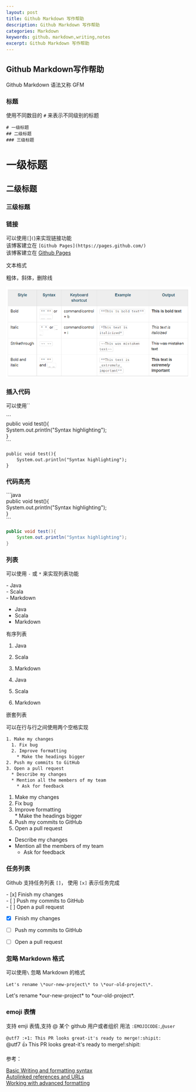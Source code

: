```yaml
---
layout: post
title: Github Markdown 写作帮助
description: Github Markdown 写作帮助
categories: Markdown
keywords: github，markdown,writing,notes
excerpt: Github Markdown 写作帮助
---
```


## Github Markdown写作帮助

Github Markdown 语法又称 GFM 

### 标题

使用不同数目的 `#` 来表示不同级别的标题
```
# 一级标题  
## 二级标题  
### 三级标题  
```
# 一级标题  
## 二级标题  
### 三级标题  

### 链接
可以使用`[`]`(`)来实现链接功能  
该博客建立在 `[Github Pages](https://pages.github.com/)`  
该博客建立在 [Github Pages](https://pages.github.com/)


文本格式

粗体，斜体，删除线

![](/images/posts/github/github-markwon-help/gfm_help.png)

### 插入代码
可以使用\`\`

\`\`\`  
public void test(){   
	System.out.println("Syntax highlighting");  
}  
\`\`\`

```
public void test(){
	System.out.println("Syntax highlighting");
}
```


### 代码高亮
\`\`\`java  
public void test(){  
	System.out.println("Syntax highlighting");  
}  
\`\`\`

```java
public void test(){
	System.out.println("Syntax highlighting");
}
```



### 列表

可以使用 `-` 或 `*` 来实现列表功能

\- Java  
\- Scala  
\- Markdown  

- Java  
- Scala  
- Markdown  

有序列表
1. Java  
2. Scala  
3. Markdown  

1. Java  
2. Scala  
3. Markdown  

嵌套列表

可以在行与行之间使用两个空格实现
```
1. Make my changes  
  1. Fix bug  
  2. Improve formatting  
    * Make the headings bigger  
2. Push my commits to GitHub  
3. Open a pull request  
  * Describe my changes  
  * Mention all the members of my team  
    * Ask for feedback  
```	

1. Make my changes  
  1. Fix bug  
  2. Improve formatting  
    * Make the headings bigger  
2. Push my commits to GitHub  
3. Open a pull request  
  * Describe my changes  
  * Mention all the members of my team  
    * Ask for feedback  	 

### 任务列表
Github 支持任务列表 `[]`， 使用 `[x]` 表示任务完成

\- \[x\] Finish my changes  
\- \[ \] Push my commits to GitHub  
\- \[ \] Open a pull request  

- [x] Finish my changes  
- [ ] Push my commits to GitHub  
- [ ] Open a pull request  
	



### 忽略 Markdown 格式
可以使用`\` 忽略 Markdown 的格式

`Let's rename \*our-new-project\* to \*our-old-project\*.`

Let's rename \*our-new-project\* to \*our-old-project\*.

### emoji 表情

支持 emji 表情,支持 @ 某个 github 用户或者组织
用法 `:EMOJICODE:`,`@user`

`@utf7 :+1: This PR looks great-it's ready to merge!:shipit:`  
@utf7 :+1: This PR looks great-it's ready to merge!:shipit:



		 
参考：

[Basic Writing and formatting syntax](https://help.github.com/articles/basic-writing-and-formatting-syntax/)  
[Autolinked references and URLs](https://help.github.com/articles/autolinked-references-and-urls/)  
[Working with advanced formatting](https://help.github.com/articles/working-with-advanced-formatting/)  